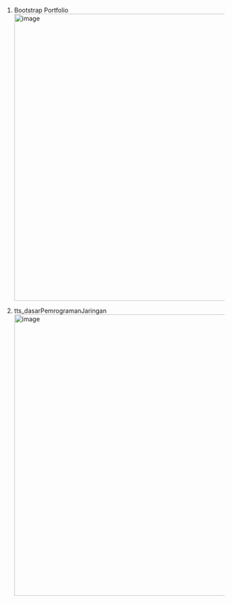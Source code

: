 1. Bootstrap Portfolio
   <img width="1366" height="655" alt="image" src="https://github.com/user-attachments/assets/3f9c1b93-491c-4009-bacc-c60068020bd3" />

2. tts_dasarPemrogramanJaringan
   <img width="1366" height="642" alt="image" src="https://github.com/user-attachments/assets/f036d2d7-37a1-47b7-820e-1daec9a53dd4" />
